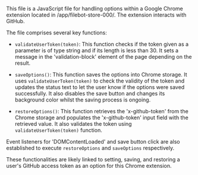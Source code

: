 This file is a JavaScript file for handling options within a Google Chrome extension located in /app/filebot-store-000/. The extension interacts with GitHub.

The file comprises several key functions:

- `validateUserToken(token)`: This function checks if the token given as a parameter is of type string and if its length is less than 30. It sets a message in the 'validation-block' element of the page depending on the result.

- `saveOptions()`: This function saves the options into Chrome storage. It uses `validateUserToken(token)` to check the validity of the token and updates the status text to let the user know if the options were saved successfully. It also disables the save button and changes its background color whilst the saving process is ongoing.

- `restoreOptions()`: This function retrieves the 'x-github-token' from the Chrome storage and populates the 'x-github-token' input field with the retrieved value. It also validates the token using `validateUserToken(token)` function.

Event listeners for 'DOMContentLoaded' and save button click are also established to execute `restoreOptions` and `saveOptions` respectively.

These functionalities are likely linked to setting, saving, and restoring a user's GitHub access token as an option for this Chrome extension.